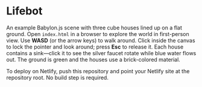 # Lifebot

An example Babylon.js scene with three cube houses lined up on a flat ground. Open `index.html` in a browser to explore the world in first-person view. Use **WASD** (or the arrow keys) to walk around. Click inside the canvas to lock the pointer and look around; press **Esc** to release it. Each house contains a sink—click it to see the silver faucet rotate while blue water flows out. The ground is green and the houses use a brick-colored material.

To deploy on Netlify, push this repository and point your Netlify site at the repository root. No build step is required.

